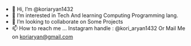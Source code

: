 - 👋 Hi, I’m @koriaryan1432
- 👀 I’m interested in Tech And learning Computing Programming lang.
- 💞️ I’m looking to collaborate on Some Projects 
- 📫 How to reach me ... Instagram handle : @kori_aryan1432 Or Mail Me on koriaryan@gmail.com

<!---
Nice To Meet You ❤😁👩‍💻
--->
